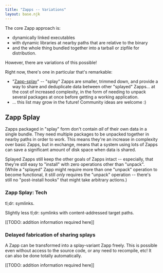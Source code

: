 ```yaml
---
title: "Zapps -- Variations"
layout: base.njk
---
```

The core Zapp approach is:

- dynamically linked executables
- with dynamic libraries at nearby paths that are relative to the binary
- and the whole thing bundled together into a tarball or zipfile for distribution.

However, there are variations of this possible!

Right now, there's one in particular that's remarkable:

- "[Zapp-splay](#zapps-play)" -- "splay" Zapps are smaller, trimmed down, and provide a way to share and deduplicate data between other "splayed" Zapps... at the cost of increased complexity, in the form of needing to unpack several packages at once before getting a working application.
- ... this list may grow in the future!  Community ideas are welcome :)



Zapp Splay
----------

Zapps packaged in "splay" form don't contain _all_ of their own data in a single bundle.
They need multiple packages to be unpacked together in nearby paths in order to work.
This means they're an increase in complexity over basic Zapps, but in exchange,
means that a system using lots of Zapps can save a significant amount of disk space when data is shared.

Splayed Zapps still keep the other goals of Zapps intact -- especially, that they're still easy to "install" with zero operations other than "unpack".
(While a "splayed" Zapp might require more than one "unpack" operation to become functional, it still _only_ requires the "unpack" operation -- there's still no "post-install hooks" that might take arbitrary actions.)

### Zapp Splay: Tech

tl;dr: symlinks.

Slightly less tl;dr: symlinks with content-addressed target paths.

[[TODO: addition information required here]]

### Delayed fabrication of sharing splays

A Zapp can be transformed into a splay-variant Zapp freely.
This is possible even without access to the source code, or any need to recompile, etc!
It can also be done totally automatically.

[[TODO: addition information required here]]
